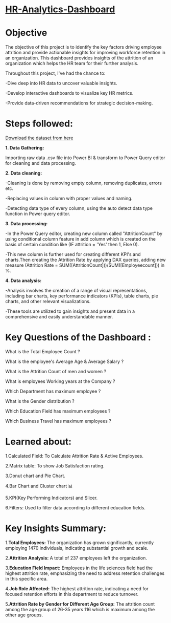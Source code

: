 # [HR-Analytics-Dashboard](https://drive.google.com/file/d/17D8Wd7kpJBc2aCqwM87ijLZvJnlaWEkP/view?usp=drive_link)
# Objective
The objective of this project is to identify the key factors driving employee attrition and provide actionable insights for improving workforce retention in an organization. This dashboard provides insights of the attrition of an organization which helps the HR team for their further analysis.

Throughout this project, I've had the chance to:

-Dive deep into HR data to uncover valuable insights.

-Develop interactive dashboards to visualize key HR metrics.

-Provide data-driven recommendations for strategic decision-making.

# Steps followed:
[Download the dataset from here](https://drive.google.com/file/d/17I_OcgqQKdyZmViYDaDFtN_QlFCfREDf/view?usp=drive_link)

**1. Data Gathering:**

Importing raw data .csv file into Power BI & transform to Power Query editor for cleaning and data processing.

**2. Data cleaning:**

-Cleaning is done by removing empty column, removing duplicates, errors etc.

-Replacing values in column with proper values and naming.

-Detecting data type of every column, using the auto detect data type function in Power query editor.

**3. Data processing:**

-In the Power Query editor, creating new column called "AttritionCount" by using conditional column feature in add column which is created on the basis of certain condition like (IF attrition = 'Yes' then 1, Else 0).

-This new column is further used for creating different KPI's and charts.Then creating the Attrition Rate by applying DAX queries, adding new measure (Attrition Rate = SUM([AttritionCount]))/SUM([Employeecount])) in %.

**4. Data analysis:**

-Analysis involves the creation of a range of visual representations, including bar charts, key performance indicators (KPIs), table charts, pie charts, and other relevant visualizations.

-These tools are utilized to gain insights and present data in a comprehensive and easily understandable manner.

# Key Questions of the Dashboard :

What is the Total Employee Count ?

What is the employee's Average Age & Average Salary ?

What is the Attrition Count of men and women ?

What is employees Working years at the Company ?

Which Department has maximum employee ?

What is the Gender distribution ?

Which Education Field has maximum employees ?

Which Business Travel has maximum employees ?

# Learned about:

1.Calculated Field: To Calculate Attrition Rate & Active Employees.

2.Matrix table: To show Job Satisfaction rating.

3.Donut chart and Pie Chart.

4.Bar Chart and Cluster chart 📊

5.KPI(Key Performing Indicators) and Slicer.

6.Filters: Used to filter data according to different education fields.

# Key Insights Summary:

1.**Total Employees:** The organization has grown significantly, currently employing 1470 individuals, indicating substantial growth and scale.

2.**Attrition Analysis:** A total of 237 employees left the organization.

3.**Education Field Impact:** Employees in the life sciences field had the highest attrition rate, emphasizing the need to address retention challenges in this specific area.

4.**Job Role Affected:** The highest attrition rate, indicating a need for focused retention efforts in this department to reduce turnover.

5.**Attrition Rate by Gender for Different Age Group:** The attrition count among the age group of 26-35 years 116 which is maximum among the other age groups.



